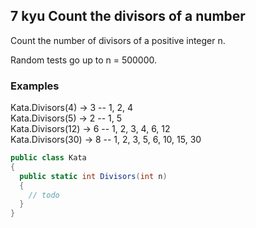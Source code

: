 ## 7 kyu Count the divisors of a number

Count the number of divisors of a positive integer n.  

Random tests go up to n = 500000.  

### Examples

Kata.Divisors(4) -> 3 -- 1, 2, 4  
Kata.Divisors(5) -> 2 -- 1, 5  
Kata.Divisors(12) -> 6 -- 1, 2, 3, 4, 6, 12  
Kata.Divisors(30) -> 8 -- 1, 2, 3, 5, 6, 10, 15, 30  

```cs
public class Kata
{
  public static int Divisors(int n)
  {
    // todo
  }
}
```